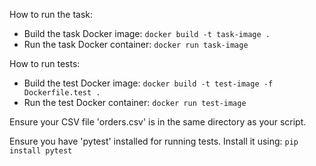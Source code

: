 How to run the task:
- Build the task Docker image: `docker build -t task-image .`
- Run the task Docker container: `docker run task-image`

How to run tests:
- Build the test Docker image: `docker build -t test-image -f Dockerfile.test .`
- Run the test Docker container: `docker run test-image`

Ensure your CSV file 'orders.csv' is in the same directory as your script.

Ensure you have 'pytest' installed for running tests.
Install it using: `pip install pytest`
